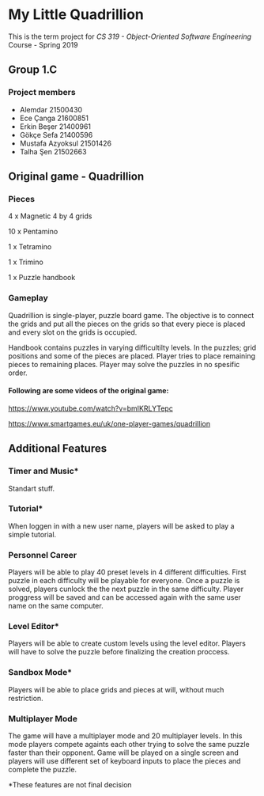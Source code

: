 # My Little Quadrillion

This is the term project for *CS 319 - Object-Oriented Software Engineering* Course - Spring 2019

## Group 1.C

### Project members

* Alemdar 21500430
* Ece Çanga 21600851
* Erkin Beşer 21400961
* Gökçe Sefa 21400596
* Mustafa Azyoksul 21501426
* Talha Şen 21502663

## Original game - Quadrillion

### Pieces

4 x Magnetic 4 by 4 grids

10 x Pentamino

1 x Tetramino

1 x Trimino

1 x Puzzle handbook

### Gameplay

Quadrillion is single-player, puzzle board game. The objective is to connect the grids and put all the pieces on the grids so that every piece is placed and every slot on the grids is occupied.

Handbook contains puzzles in varying difficultilty levels. In the puzzles; grid positions and some of the pieces are placed. Player tries to place remaining pieces to remaining places. Player may solve the puzzles in no spesific order.

#### Following are some videos of the original game:

https://www.youtube.com/watch?v=bmIKRLYTepc

https://www.smartgames.eu/uk/one-player-games/quadrillion

## Additional Features

### Timer and Music*

Standart stuff.

### Tutorial*

When loggen in with a new user name, players will be asked to play a simple tutorial.

### Personnel Career

Players will be able to play 40 preset levels in 4 different difficulties. First puzzle in each difficulty will be playable for everyone. Once a puzzle is solved, players cunlock the the next puzzle in the same difficulty. Player proggress will be saved and can be accessed again with the same user name on the same computer.

### Level Editor*

Players will be able to create custom levels using the level editor. Players will have to solve the puzzle before finalizing the creation proccess.

### Sandbox Mode*

Players will be able to place grids and pieces at will, without much restriction.

### Multiplayer Mode

The game will have a multiplayer mode and 20 multiplayer levels. In this mode players compete againts each other trying to solve the same puzzle faster than their opponent. Game will be played on a single screen and players will use different set of keyboard inputs to place the pieces and complete the puzzle.

*These features are not final decision
